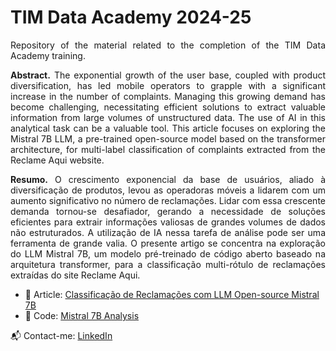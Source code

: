 <p align="center">
  <h1> TIM Data Academy 2024-25</h1>
</p>

<p align="justify">
Repository of the material related to the completion of the TIM Data Academy training. </a>

<p align="justify">
<b>Abstract.</b> The exponential growth of the user base, coupled with product diversification, has led mobile operators to grapple with a significant increase in the number of complaints. Managing this growing demand has become challenging, necessitating efficient solutions to extract valuable information from large volumes of unstructured data. The use of AI in this analytical task can be a valuable tool. This article focuses on exploring the Mistral 7B LLM, a pre-trained open-source model based on the transformer architecture, for multi-label classification of complaints extracted from the Reclame Aqui website.
  
<p align="justify">
<b>Resumo.</b> O crescimento exponencial da base de usuários, aliado à diversificação de produtos, levou as operadoras móveis a lidarem com um aumento significativo no número de reclamações. Lidar com essa crescente demanda tornou-se desafiador, gerando a necessidade de soluções eficientes para extrair informações valiosas de grandes volumes de dados não estruturados. A utilização de IA nessa tarefa de análise pode ser uma ferramenta de grande valia. O presente artigo se concentra na exploração do LLM Mistral 7B, um modelo pré-treinado de código aberto baseado na arquitetura transformer, para a classificação multi-rótulo de reclamações extraídas do site Reclame Aqui.

* 📄 Article: [Classificação de Reclamações com LLM Open-source Mistral 7B](https://github.com/rdemarqui/tim_data_academy/blob/main/Mistral%207B%20PT-BR.pdf)
* 📜 Code: [Mistral 7B Analysis](https://github.com/rdemarqui/tim_data_academy/blob/main/Mistral_analysis.ipynb)

📬 Contact-me: [LinkedIn](https://www.linkedin.com/in/rildo-demarqui/)
